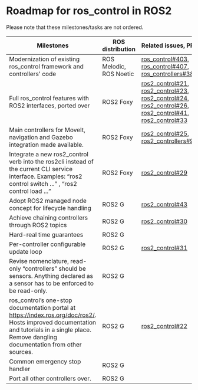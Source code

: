 # Roadmap for ros_control in ROS2

Please note that these milestones/tasks are not ordered.

| Milestones  | ROS distribution | Related issues, PRs |
| ------------- | ------------- | ------------- |
| Modernization of existing ros_control framework and controllers' code  | ROS Melodic, ROS Noetic  | [ros_control#403](https://github.com/ros-controls/ros_control/issues/403), [ros_control#407](https://github.com/ros-controls/ros_control/issues/407), [ros_controllers#380](https://github.com/ros-controls/ros_controllers/pull/380) |
| Full ros_control features with ROS2 interfaces, ported over  | ROS2 Foxy  | [ros2_control#21](https://github.com/ros-controls/ros2_control/issues/21), [ros2_control#23](https://github.com/ros-controls/ros2_control/issues/23), [ros2_control#24](https://github.com/ros-controls/ros2_control/issues/24), [ros2_control#26](https://github.com/ros-controls/ros2_control/issues/26), [ros2_control#41](https://github.com/ros-controls/ros2_control/issues/41), [ros2_control#33](https://github.com/ros-controls/ros2_control/issues/33) |
| Main controllers for MoveIt, navigation and Gazebo integration made available. | ROS2 Foxy | [ros2_control#25](https://github.com/ros-controls/ros2_control/issues/25), [ros2_controllers#9](https://github.com/ros-controls/ros2_controllers/issues/9) |
| Integrate a new ros2_control verb into the ros2cli instead of the current CLI service interface. Examples: “ros2 control switch ...” , “ros2 control load ...” | ROS2 Foxy | [ros2_control#29](https://github.com/ros-controls/ros2_control/issues/29) |
| Adopt ROS2 managed node concept for lifecycle handling | ROS2 G | [ros2_control#43](https://github.com/ros-controls/ros2_control/issues/43) |
| Achieve chaining controllers through ROS2 topics | ROS2 G | [ros2_control#30](https://github.com/ros-controls/ros2_control/issues/30) |
| Hard-real time guarantees | ROS2 G | |
| Per-controller configurable update loop | ROS2 G | [ros2_control#31](https://github.com/ros-controls/ros2_control/issues/31) |
| Revise nomenclature, read-only “controllers” should be sensors. Anything declared as a sensor has to be enforced to be read-only. | ROS2 G | |
| ros_control’s one-stop documentation portal at https://index.ros.org/doc/ros2/. Hosts improved documentation and tutorials in a single place. Remove dangling documentation from other sources. | ROS2 G | [ros2_control#22](https://github.com/ros-controls/ros2_control/issues/22) |
| Common emergency stop handler | ROS2 G | |
| Port all other controllers over. | ROS2 G | |
